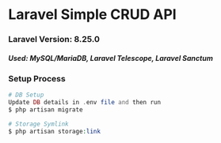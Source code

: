 # Laravel Simple CRUD API

### Laravel Version: 8.25.0
##### Used: MySQL/MariaDB, Laravel Telescope, Laravel Sanctum

### Setup Process
```php
# DB Setup
Update DB details in .env file and then run
$ php artisan migrate

# Storage Symlink
$ php artisan storage:link
```